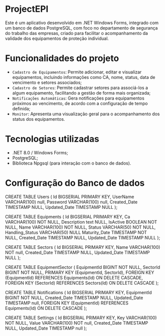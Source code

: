 # ProjectEPI

Este é um aplicativo desenvolvido em .NET Windows Forms, integrado com um banco de dados PostgreSQL, com foco no departamento de segurança do trabalho das empresas, criado para facilitar o acompanhamento da validade dos equipamentos de proteção individual.

# Funcionalidades do projeto

- `Cadastro de Equipamentos`: Permite adicionar, editar e visualizar equipamentos, incluindo informações como CA, nome, status, data de vencimento e setores associados;
- `Cadastro de Setores`: Permite cadastrar setores para associá-los a algum equipamento, facilitando a gestão de forma mais organizada;
- `Notificações Automáticas`: Gera notificações para equipamentos próximos ao vencimento, de acordo com a configuração de tempo definida;
- `Monitor`: Apresenta uma visualização geral para o acompanhamento dos status dos equipamentos.

# Tecnologias utilizadas

- .NET 8.0 / Windows Forms;
- PostgreSQL;
- Biblioteca Npgsql (para interação com o banco de dados).

# Configuração do Banco de dados

CREATE TABLE Users (
Id BIGSERIAL PRIMARY KEY,
UserName VARCHAR(100) null,
Password VARCHAR(100) null,
Created_Date TIMESTAMP NULL,
Updated_Date TIMESTAMP NULL
);

CREATE TABLE Equipments (
Id BIGSERIAL PRIMARY KEY,
Ca VARCHAR(100) NOT NULL,
Description text NULL,
IsActive BOOLEAN NOT NULL,
Name VARCHAR(100) NOT NULL,
Status VARCHAR(50) NOT NULL,
Handling_Status VARCHAR(50) NULL
Maturity_Date TIMESTAMP NOT NULL,
Created_Date TIMESTAMP NULL,
Updated_Date TIMESTAMP NULL
);

CREATE TABLE Sectors (
Id BIGSERIAL PRIMARY KEY,
Name VARCHAR(100) NOT null,
Created_Date TIMESTAMP NULL,
Updated_Date TIMESTAMP NULL
);

CREATE TABLE EquipmentSector (
EquipmentId BIGINT NOT NULL,
SectorId BIGINT NOT NULL,
PRIMARY KEY (EquipmentId, SectorId),
FOREIGN KEY (EquipmentId) REFERENCES Equipments(Id) ON DELETE CASCADE,
FOREIGN KEY (SectorId) REFERENCES Sectors(Id) ON DELETE CASCADE
);

CREATE TABLE Notifications (
Id BIGSERIAL PRIMARY KEY,
EquipmentId BIGINT NOT NULL,
Created_Date TIMESTAMP NULL,
Updated_Date TIMESTAMP null,
FOREIGN KEY (EquipmentId) REFERENCES Equipments(Id) ON DELETE CASCADE
);

CREATE TABLE Settings (
Id BIGSERIAL PRIMARY KEY,
Key VARCHAR(100) NOT NULL,
Value VARCHAR(100) NOT null,
Created_Date TIMESTAMP NULL,
Updated_Date TIMESTAMP null
);
